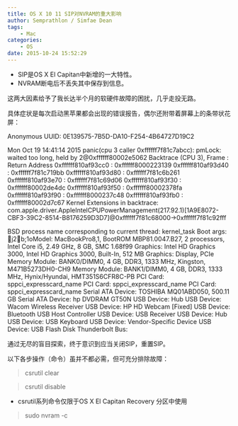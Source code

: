 ```yaml
---
title: OS X 10 11 SIP对NVRAM的重大影响
author: Semprathlon / Simfae Dean
tags:
	- Mac
categories:
	- OS
date: 2015-10-24 15:52:29
---
```

- SIP是OS X El Capitan中新增的一大特性。
- NVRAM断电后不丢失其中保存到信息。

这两大因素给予了我长达半个月的软硬件故障的困扰，几乎走投无路。

具体症状是每次启动黑苹果都会出现的错误报告，偶尔还附带着屏幕上的条带状花屏：   
<!--more-->
   
Anonymous UUID:       0E139575-7B5D-DA10-F254-4B64727D19C2

Mon Oct 19 14:41:14 2015
panic(cpu 3 caller 0xffffff7f81c7abcc): pmLock: waited too long, held by 2@0xffffff80002e5062
Backtrace (CPU 3), Frame : Return Address
0xffffff810af93cc0 : 0xffffff8000223139 
0xffffff810af93d40 : 0xffffff7f81c719bb 
0xffffff810af93d80 : 0xffffff7f81c6b261 
0xffffff810af93e70 : 0xffffff7f81c69d06 
0xffffff810af93f30 : 0xffffff80002de4dc 
0xffffff810af93f50 : 0xffffff80002378fa 
0xffffff810af93f90 : 0xffffff8000237c48 
0xffffff810af93fb0 : 0xffffff80002d7c67 
      Kernel Extensions in backtrace:
         com.apple.driver.AppleIntelCPUPowerManagement(217.92.1)[1A9E8072-CBF3-39C2-8514-B8176259D3D7]@0xffffff7f81c68000->0xffffff7f81c92fff

BSD process name corresponding to current thread: kernel_task
Boot args: j2b;1oModel: MacBookPro8,1, BootROM MBP81.0047.B27, 2 processors, Intel Core i5, 2.49 GHz, 8 GB, SMC 1.68f99
Graphics: Intel HD Graphics 3000, Intel HD Graphics 3000, Built-In, 512 MB
Graphics: Display, PCIe
Memory Module: BANK0/DIMM0, 4 GB, DDR3, 1333 MHz, Kingston, M471B5273DH0-CH9
Memory Module: BANK1/DIMM0, 4 GB, DDR3, 1333 MHz, Hynix/Hyundai, HMT351S6CFR8C-PB
PCI Card: sppci_expresscard_name
PCI Card: sppci_expresscard_name
PCI Card: sppci_expresscard_name
Serial ATA Device: TOSHIBA MQ01ABD050, 500.11 GB
Serial ATA Device: hp       DVDRAM GT50N
USB Device: Hub
USB Device: Wacom Wireless Receiver
USB Device: HP HD Webcam [Fixed]
USB Device: Bluetooth USB Host Controller
USB Device: USB Receiver
USB Device: Hub
USB Device: USB Keyboard
USB Device: Vendor-Specific Device
USB Device: USB Flash Disk
Thunderbolt Bus:    


通过无尽的盲目探索，终于意识到应当关闭SIP，重置SIP。

以下各步操作（命令）虽并不都必需，但可充分排除故障：   
   
> csrutil clear   

> csrutil disable   
   
- csrutil系列命令仅限于OS X El Capitan Recovery 分区中使用

> sudo nvram -c
